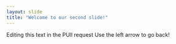 ```yaml
---
layout: slide
title: "Welcome to our second slide!"
---
```

Editing this text in the PUll request
Use the left arrow to go back!
